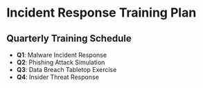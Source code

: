 # Incident Response Training Plan
## Quarterly Training Schedule
- **Q1**: Malware Incident Response
- **Q2**: Phishing Attack Simulation
- **Q3**: Data Breach Tabletop Exercise
- **Q4**: Insider Threat Response

